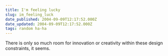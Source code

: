 ```yaml
---
title: I'm feeling lucky
slug: im_feeling_luck
date_published: 2004-09-09T12:17:52.000Z
date_updated: 2004-09-09T12:17:52.000Z
tags: random ha-ha
---
```


There is only so much room for innovation or creativity within these design constraints, it seems.
